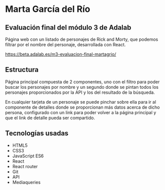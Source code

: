 # Marta García del Río

## Evaluación final del módulo 3 de Adalab

Página web con un listado de personajes de Rick and Morty, que podemos filtrar por el nombre del personaje, desarrollada con React.

https://beta.adalab.es/m3-evaluacion-final-martagrio/

## Estructura

Página principal compuesta de 2 componentes, uno con el filtro para poder buscar los personajes por nombre y un segundo donde se pintan todos los personajes proporcionados por la API y los del resultado de la búsqueda.

En cualquier tarjeta de un personaje se puede pinchar sobre ella para ir al componente de detalles donde se proporcionan más datos acerca de dicho persona, configurado con un link para poder volver a la página principal y que el link de detalle pueda ser compartido.

## Tecnologías usadas

- HTML5
- CSS3
- JavaScript ES6
- React
- React router
- Git
- API
- Mediaqueries
